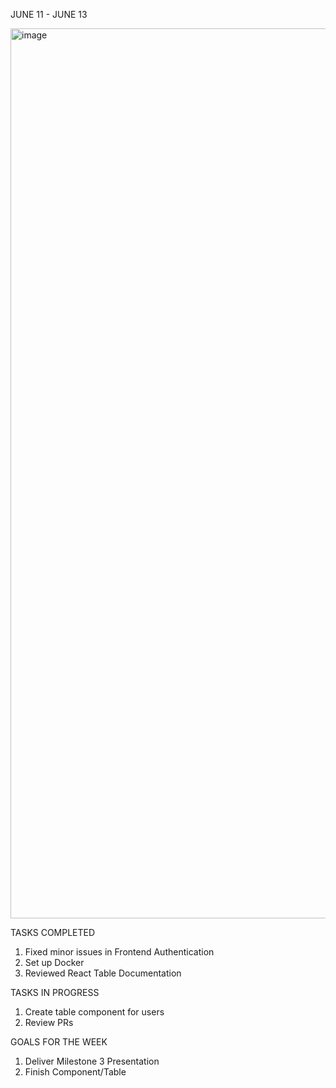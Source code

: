 
JUNE 11 - JUNE 13


<img width="1424" alt="image" src="https://github.com/UBCO-COSC499-Summer-2024/team-7-capstone-team-7-falcon/assets/105883848/321b6d07-b4e6-45a6-884e-a0af9162a612">

TASKS COMPLETED
1. Fixed minor issues in Frontend Authentication
2. Set up Docker
3. Reviewed React Table Documentation

TASKS IN PROGRESS
1. Create table component for users
2. Review PRs


GOALS FOR THE WEEK
1. Deliver Milestone 3 Presentation
2. Finish Component/Table

